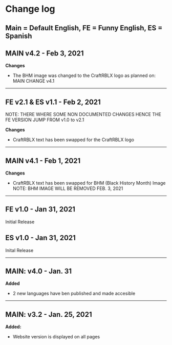 # Change log
## Main = Default English, FE = Funny English, ES = Spanish

## MAIN v4.2 - Feb 3, 2021

**Changes**
- The BHM image was changed to the CraftRBLX logo as planned on: MAIN CHANGE v4.1

---

## FE v2.1 & ES v1.1 - Feb 2, 2021 
NOTE: THERE WHERE SOME NON DOCUMENTED CHANGES HENCE THE FE VERSION JUMP FROM v1.0 to v2.1

**Changes**
- CraftRBLX text has been swapped for the CraftRBLX logo

---

## MAIN v4.1 - Feb 1, 2021

**Changes**
- CraftRBLX text has been swapped for BHM (Black History Month) Image NOTE: BHM IMAGE WILL BE REMOVED FEB. 3, 2021

---

## FE v1.0 - Jan 31, 2021

Initial Release

## ES v1.0 - Jan 31, 2021

Inital Release

---

## MAIN: v4.0 - Jan. 31

**Added**
- 2 new languages have ben published and made accesible

---

## MAIN: v3.2 - Jan. 25, 2021

**Added:**
- Website version is displayed on all pages
